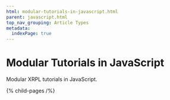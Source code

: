 ```yaml
---
html: modular-tutorials-in-javascript.html
parent: javascript.html
top_nav_grouping: Article Types
metadata:
  indexPage: true
---
```

# Modular Tutorials in JavaScript

Modular XRPL tutorials in JavaScript.

{% child-pages /%}
